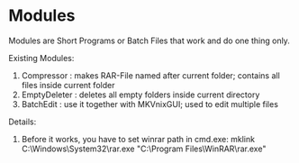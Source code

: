 # Modules
Modules are Short Programs or Batch Files that work and do one thing only. 


Existing Modules:
1) Compressor   : makes RAR-File named after current folder; contains all files inside current folder
2) EmptyDeleter : deletes all empty folders inside current directory
3) BatchEdit    : use it together with MKVnixGUI; used to edit multiple files 





Details:
1) Before it works, you have to set winrar path in cmd.exe: mklink C:\Windows\System32\rar.exe "C:\Program Files\WinRAR\rar.exe"

